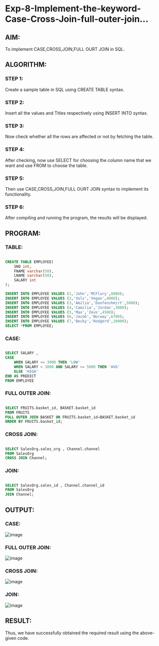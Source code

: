 # Exp-8-Implement-the-keyword-Case-Cross-Join-full-outer-join...

## AIM:

To implement CASE,CROSS,JOIN,FULL OURT JOIN in SQL.

## ALGORITHM:

### STEP 1: 

Create a sample table in SQL using CREATE TABLE syntax.

### STEP 2: 

Insert all the values and Titles respectively using INSERT INTO syntax.

### STEP 3: 

Now check whether all the rows are affected or not by fetching the table.

### STEP 4: 

After checking, now use SELECT for choosing the column name that we want and use FROM to choose the table.

### STEP 5: 

Then use CASE,CROSS,JOIN,FULL OURT JOIN syntax to implement its functionality.

### STEP 6: 

After compiling and running the program, the results will be displayed.

## PROGRAM:

### TABLE:

```sql

CREATE TABLE EMPLOYEE(
 	SNO int,
	FNAME varchar(50),
  	LNAME varchar(50),
	SALARY int
);

INSERT INTO EMPLOYEE VALUES (1,'John','MCFlury',8000);
INSERT INTO EMPLOYEE VALUES (2,'Vols','Vegan',4000);
INSERT INTO EMPLOYEE VALUES (3,'Amilia','Doofenshmirt',5000);
INSERT INTO EMPLOYEE VALUES (4,'Camilia','Jordan',3000);
INSERT INTO EMPLOYEE VALUES (5,'Max','Zeus',4500);
INSERT INTO EMPLOYEE VALUES (6,'Jacob','Norway',6700);
INSERT INTO EMPLOYEE VALUES (7,'Becky','Rodgerd',10000);
SELECT *FROM EMPLOYEE;

```

### CASE:

```sql

SELECT SALARY ,
CASE
	WHEN SALARY <= 3000 THEN 'LOW'
    WHEN SALARY > 3000 AND SALARY <= 5000 THEN 'AVG'
    ELSE 'HIGH'
END AS PREDICT
FROM EMPLOYEE

```


### FULL OUTER JOIN:

```sql

SELECT FRUITS.basket_id, BASKET.basket_id
FROM FRUITS
FULL OUTER JOIN BASKET ON FRUITS.basket_id=BASKET.basket_id
ORDER BY FRUITS.basket_id;

```

### CROSS JOIN:
``` sql

SELECT SalesOrg.sales_org , Channel.channel
FROM SalesOrg
CROSS JOIN Channel;

```

### JOIN:

```sql

SELECT SalesOrg.sales_id , Channel.channel_id
FROM SalesOrg
JOIN Channel;

```

## OUTPUT:

### CASE:

![image](https://github.com/gpavithra673/Exp-8-Implement-the-keyword-Case-Cross-Join-full-outer-join/assets/93427264/cf47cafb-de6a-401c-8cab-2541bff11028)

### FULL OUTER JOIN:

![image](https://github.com/gpavithra673/Exp-8-Implement-the-keyword-Case-Cross-Join-full-outer-join/assets/93427264/cd037ed7-6efb-425a-8c60-46bee5e6a5f6)

### CROSS JOIN:

![image](https://github.com/gpavithra673/Exp-8-Implement-the-keyword-Case-Cross-Join-full-outer-join/assets/93427264/6915d8dc-6366-4a0e-9272-326160969f65)

### JOIN:

![image](https://github.com/gpavithra673/Exp-8-Implement-the-keyword-Case-Cross-Join-full-outer-join/assets/93427264/642882eb-b94e-46e6-8609-b170061be90c)

## RESULT:

Thus, we have successfully obtained the required result using the above-given code.


